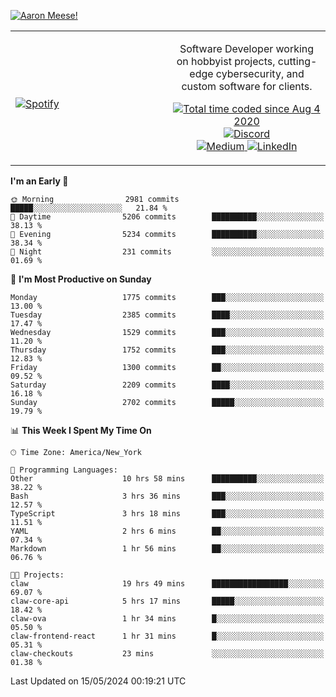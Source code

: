 [![Aaron Meese!](https://user-images.githubusercontent.com/17814535/88975338-a2aabf00-d27f-11ea-963f-8a19608716b4.png)](https://github.com/ajmeese7/readme-ascii "README ASCII")

<!-- Modified from project here: https://github.com/novatorem/novatorem -->
<table width="100%">
  <tr>
  <td width="50%">

&nbsp; <br> [![Spotify](https://ajmeese7.vercel.app/api/spotify)](https://open.spotify.com/user/ajmeese)

  </td>
  <td width="50%">
    <p align="center">
    Software Developer working on hobbyist projects, cutting-edge cybersecurity, and custom software for clients.
    </p>
    <p align="center">
      <a href="https://wakatime.com/@f726891d-3b02-46cd-9b60-e8c59f9e2b14">
        <img src="https://wakatime.com/badge/user/f726891d-3b02-46cd-9b60-e8c59f9e2b14.svg" alt="Total time coded since Aug 4 2020" title="WakaTime" />
      </a>
      <a href="http://link.aaronmeese.com/discord">
        <img src="https://img.shields.io/badge/discord-ajmeese7%234835-369?style=flat-square&logo=discord&logoColor=white&color=purple" alt="Discord" title="Discord">
      </a>
      <br />
      <a href="https://link.aaronmeese.com/medium">
        <img src="https://img.shields.io/badge/medium-ajmeese7-1DB954?style=flat-square&logo=medium&logoColor=white" alt="Medium" title="Medium">
      </a>
      <a href="https://link.aaronmeese.com/linkedin">
        <img src="https://img.shields.io/badge/linkedIn-aaronmeese-1DB954?style=flat-square&logo=linkedin&logoColor=white&color=blue" alt="LinkedIn" title="LinkedIn">
      </a>
    </p>
  </td>

</table>

[//]: <> (The `&nbsp;` is to have Aphelion take up more space)

<!--START_SECTION:waka-->
**I'm an Early 🐤** 

```text
🌞 Morning                2981 commits        █████░░░░░░░░░░░░░░░░░░░░   21.84 % 
🌆 Daytime                5206 commits        ██████████░░░░░░░░░░░░░░░   38.13 % 
🌃 Evening                5234 commits        ██████████░░░░░░░░░░░░░░░   38.34 % 
🌙 Night                  231 commits         ░░░░░░░░░░░░░░░░░░░░░░░░░   01.69 % 
```
📅 **I'm Most Productive on Sunday** 

```text
Monday                   1775 commits        ███░░░░░░░░░░░░░░░░░░░░░░   13.00 % 
Tuesday                  2385 commits        ████░░░░░░░░░░░░░░░░░░░░░   17.47 % 
Wednesday                1529 commits        ███░░░░░░░░░░░░░░░░░░░░░░   11.20 % 
Thursday                 1752 commits        ███░░░░░░░░░░░░░░░░░░░░░░   12.83 % 
Friday                   1300 commits        ██░░░░░░░░░░░░░░░░░░░░░░░   09.52 % 
Saturday                 2209 commits        ████░░░░░░░░░░░░░░░░░░░░░   16.18 % 
Sunday                   2702 commits        █████░░░░░░░░░░░░░░░░░░░░   19.79 % 
```


📊 **This Week I Spent My Time On** 

```text
🕑︎ Time Zone: America/New_York

💬 Programming Languages: 
Other                    10 hrs 58 mins      ██████████░░░░░░░░░░░░░░░   38.22 % 
Bash                     3 hrs 36 mins       ███░░░░░░░░░░░░░░░░░░░░░░   12.57 % 
TypeScript               3 hrs 18 mins       ███░░░░░░░░░░░░░░░░░░░░░░   11.51 % 
YAML                     2 hrs 6 mins        ██░░░░░░░░░░░░░░░░░░░░░░░   07.34 % 
Markdown                 1 hr 56 mins        ██░░░░░░░░░░░░░░░░░░░░░░░   06.76 % 

🐱‍💻 Projects: 
claw                     19 hrs 49 mins      █████████████████░░░░░░░░   69.07 % 
claw-core-api            5 hrs 17 mins       █████░░░░░░░░░░░░░░░░░░░░   18.42 % 
claw-ova                 1 hr 34 mins        █░░░░░░░░░░░░░░░░░░░░░░░░   05.50 % 
claw-frontend-react      1 hr 31 mins        █░░░░░░░░░░░░░░░░░░░░░░░░   05.31 % 
claw-checkouts           23 mins             ░░░░░░░░░░░░░░░░░░░░░░░░░   01.38 % 
```


 Last Updated on 15/05/2024 00:19:21 UTC
<!--END_SECTION:waka-->
